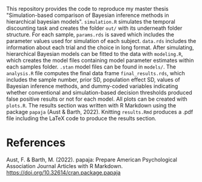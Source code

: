 This repository provides the code to reproduce my master thesis "Simulation-based comparison of Bayesian inference methods in hierarchical bayesian models". `simulation.R` simulates the temporal discounting task and creates the folder `out/` with its underneath folder structure. For each sample, `params.rds` is saved which includes the parameter values used for simulation of each subject. `data.rds` includes the information about each trial and the choice in long format. After simulating, hierarchical Bayesian models can be fitted to the data with `modeling.R`, which creates the model files containing model parameter estimates within each samples folder. `.stan` model files can be found in `models/`. The `analysis.R` file computes the final data frame `final_results.rds`, which includes the sample number, prior SD, population effect SD, values of Bayesian inference methods, and dummy-coded variables indicating whether conventional and simulation-based decision thresholds produced false positive results or not for each model. All plots can be created with `plots.R`. The results section was written with R Markdown using the package `papaja` (Aust & Barth, 2022). Knitting `results.Rmd` produces a .pdf file including the LaTeX code to produce the results section. 


# References
Aust, F. & Barth, M. (2022). papaja: Prepare American Psychological Association Journal Articles with R Markdown. https://doi.org/10.32614/cran.package.papaja